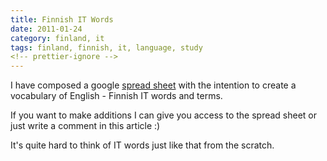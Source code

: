 ```yaml
---
title: Finnish IT Words
date: 2011-01-24
category: finland, it
tags: finland, finnish, it, language, study
<!-- prettier-ignore -->
---
```


I have composed a google
[spread sheet](https://spreadsheets.google.com/pub?key=0Auhr1TJmDtqedEpKZENRRUF4eWF0X2FRWG81TTFHckE&hl=en&output=html "Finnish words")
with the intention to create a vocabulary of English - Finnish IT words and
terms.

If you want to make additions I can give you access to the spread sheet or just
write a comment in this article :)

It's quite hard to think of IT words just like that from the scratch.
